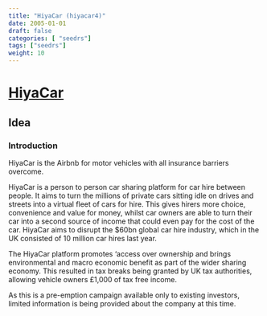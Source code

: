 ```yaml
---
title: "HiyaCar (hiyacar4)"
date: 2005-01-01
draft: false
categories: [ "seedrs"]
tags: ["seedrs"]
weight: 10
---
```


# [HiyaCar](https://www.seedrs.com/hiyacar4)

## Idea

### Introduction

HiyaCar is the Airbnb for motor vehicles with all insurance barriers overcome.

HiyaCar is a person to person car sharing platform for car hire between people. It aims to turn the millions of private cars sitting idle on drives and streets into a virtual fleet of cars for hire. This gives hirers more choice, convenience and value for money, whilst car owners are able to turn their car into a second source of income that could even pay for the cost of the car. HiyaCar aims to disrupt the $60bn global car hire industry, which in the UK consisted of 10 million car hires last year.

The HiyaCar platform promotes ‘access over ownership and brings environmental and macro economic benefit as part of the wider sharing economy. This resulted in tax breaks being granted by UK tax authorities, allowing vehicle owners £1,000 of tax free income.

As this is a pre-emption campaign available only to existing investors, limited information is being provided about the company at this time.

